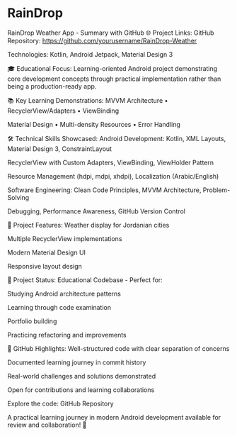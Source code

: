 # RainDrop
RainDrop Weather App - Summary with GitHub
🌐 Project Links:
GitHub Repository: https://github.com/yourusername/RainDrop-Weather

Technologies: Kotlin, Android Jetpack, Material Design 3

🎓 Educational Focus:
Learning-oriented Android project demonstrating core development concepts through practical implementation rather than being a production-ready app.

📚 Key Learning Demonstrations:
MVVM Architecture • RecyclerView/Adapters • ViewBinding

Material Design • Multi-density Resources • Error Handling

🛠️ Technical Skills Showcased:
Android Development:
Kotlin, XML Layouts, Material Design 3, ConstraintLayout

RecyclerView with Custom Adapters, ViewBinding, ViewHolder Pattern

Resource Management (hdpi, mdpi, xhdpi), Localization (Arabic/English)

Software Engineering:
Clean Code Principles, MVVM Architecture, Problem-Solving

Debugging, Performance Awareness, GitHub Version Control

📱 Project Features:
Weather display for Jordanian cities

Multiple RecyclerView implementations

Modern Material Design UI

Responsive layout design

🚧 Project Status:
Educational Codebase - Perfect for:

Studying Android architecture patterns

Learning through code examination

Portfolio building

Practicing refactoring and improvements

🌟 GitHub Highlights:
Well-structured code with clear separation of concerns

Documented learning journey in commit history

Real-world challenges and solutions demonstrated

Open for contributions and learning collaborations

Explore the code: GitHub Repository

A practical learning journey in modern Android development available for review and collaboration! 🚀




